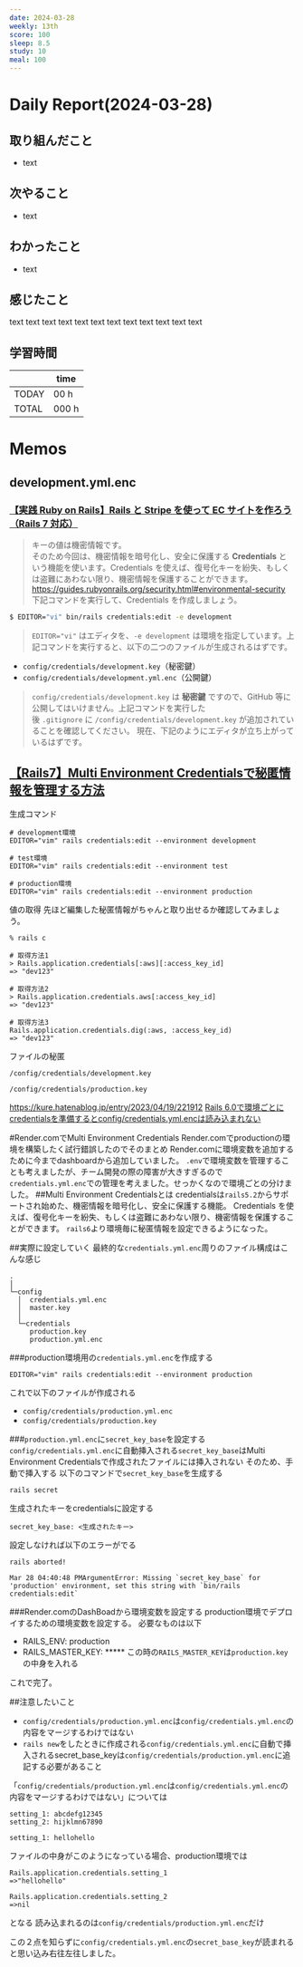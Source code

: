 ```yaml
---
date: 2024-03-28
weekly: 13th
score: 100
sleep: 8.5
study: 10
meal: 100
---
```

# Daily Report(2024-03-28)
## 取り組んだこと
- text
## 次やること
- text
## わかったこと
- text
## 感じたこと
text text text text text text text text text text text text
## 学習時間
|       | time  | 
| ----- | ----- |
| TODAY | 00 h   |
| TOTAL | 000 h |
# Memos
## development.yml.enc
### [【実践 Ruby on Rails】Rails と Stripe を使って EC サイトを作ろう（Rails 7 対応）](https://zenn.dev/farstep/books/7f169cdc597ada)
> キーの値は機密情報です。  
そのため今回は、機密情報を暗号化し、安全に保護する **Credentials** という機能を使います。Credentials を使えば、復号化キーを紛失、もしくは盗難にあわない限り、機密情報を保護することができます。
https://guides.rubyonrails.org/security.html#environmental-security
下記コマンドを実行して、Credentials を作成しましょう。
```bash
$ EDITOR="vi" bin/rails credentials:edit -e development
```
> `EDITOR="vi"` はエディタを、`-e development` は環境を指定しています。上記コマンドを実行すると、以下の二つのファイルが生成されるはずです。
- `config/credentials/development.key`（秘密鍵）
- `config/credentials/development.yml.enc`（公開鍵）

> `config/credentials/development.key` は **秘密鍵** ですので、GitHub 等に公開してはいけません。上記コマンドを実行した後 `.gitignore` に `/config/credentials/development.key` が追加されていることを確認してください。
> 現在、下記のようにエディタが立ち上がっているはずです。

## [【Rails7】Multi Environment Credentialsで秘匿情報を管理する方法](https://qiita.com/joinus_ibuki/items/3a0d264abe510bfdd98a)
生成コマンド
```tarminal
# development環境
EDITOR="vim" rails credentials:edit --environment development

# test環境
EDITOR="vim" rails credentials:edit --environment test

# production環境
EDITOR="vim" rails credentials:edit --environment production
```

値の取得
先ほど編集した秘匿情報がちゃんと取り出せるか確認してみましょう。
```
% rails c

# 取得方法1
> Rails.application.credentials[:aws][:access_key_id]
=> "dev123"

# 取得方法2
> Rails.application.credentials.aws[:access_key_id]
=> "dev123"

# 取得方法3
Rails.application.credentials.dig(:aws, :access_key_id)
=> "dev123"
```

ファイルの秘匿
```.gitignore
/config/credentials/development.key

/config/credentials/production.key
```

https://kure.hatenablog.jp/entry/2023/04/19/221912
[Rails 6.0で環境ごとにcredentialsを準備するとconfig/credentials.yml.encは読み込まれない](https://ryotatake.hatenablog.com/entry/2020/11/28/rails_credentials)

#Render.comでMulti Environment Credentials
Render.comでproductionの環境を構築したく試行錯誤したのでそのまとめ
Render.comに環境変数を追加するために今までdashboardから追加していました。
`.env`で環境変数を管理することも考えましたが、チーム開発の際の障害が大きすぎるので`credentials.yml.enc`での管理を考えました。せっかくなので環境ごとの分けました。
##Multi Environment Credentialsとは
credentialsは`rails5.2`からサポートされ始めた、機密情報を暗号化し、安全に保護する機能。
Credentials を使えば、復号化キーを紛失、もしくは盗難にあわない限り、機密情報を保護することができます。
`rails6`より環境毎に秘匿情報を設定できるようになった。

##実際に設定していく
最終的な`credentials.yml.enc`周りのファイル構成はこんな感じ
```
.
│
└─config
  │  credentials.yml.enc
  │  master.key
  │
  └─credentials
     production.key
     production.yml.enc
```

###production環境用の`credentials.yml.enc`を作成する
```
EDITOR="vim" rails credentials:edit --environment production
```
これで以下のファイルが作成される
- `config/credentials/production.yml.enc`
- `config/credentials/production.key`

###`production.yml.enc`に`secret_key_base`を設定する
`config/credentials.yml.enc`に自動挿入される`secret_key_base`はMulti Environment Credentialsで作成されたファイルには挿入されない
そのため、手動で挿入する
以下のコマンドで`secret_key_base`を生成する
```
rails secret
```
生成されたキーをcredentialsに設定する
```
secret_key_base: <生成されたキー>
```

設定しなければ以下のエラーがでる
```
rails aborted!

Mar 28 04:40:48 PMArgumentError: Missing `secret_key_base` for 'production' environment, set this string with `bin/rails credentials:edit`
```

###Render.comのDashBoadから環境変数を設定する
production環境でデプロイするための環境変数を設定する。
必要なものは以下
- RAILS_ENV: production
- RAILS_MASTER_KEY: *****
この時の`RAILS_MASTER_KEY`は`production.key`の中身を入れる

これで完了。


##注意したいこと
- `config/credentials/production.yml.enc`は`config/credentials.yml.enc`の内容をマージするわけではない
- `rails new`をしたときに作成される`config/credentials.yml.enc`に自動で挿入されるsecret_base_keyは`config/credentials/production.yml.enc`に追記する必要があること

「`config/credentials/production.yml.enc`は`config/credentials.yml.enc`の内容をマージするわけではない」については

```config/credentials.yml.enc
setting_1: abcdefg12345
setting_2: hijklmn67890
```

```config/credentials/production.yml.enc
setting_1: hellohello
```
ファイルの中身がこのようになっている場合、production環境では
```console
Rails.application.credentials.setting_1
=>"hellohello"

Rails.application.credentials.setting_2
=>nil
```
となる
読み込まれるのは`config/credentials/production.yml.enc`だけ

この２点を知らずに`config/credentials.yml.enc`の`secret_base_key`が読まれると思い込み右往左往しました。
